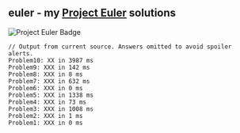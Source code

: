 ## euler - my [Project Euler][1] solutions

![Project Euler Badge](https://projecteuler.net/profile/markcerqueira.png "Project Euler Badge")

```
// Output from current source. Answers omitted to avoid spoiler alerts.
Problem10: XX in 3987 ms
Problem9: XXX in 142 ms
Problem8: XXX in 8 ms
Problem7: XXX in 632 ms
Problem6: XXX in 0 ms
Problem5: XXX in 1338 ms
Problem4: XXX in 73 ms
Problem3: XXX in 1008 ms
Problem2: XXX in 1 ms
Problem1: XXX in 0 ms
```

[1]: https://projecteuler.net/
